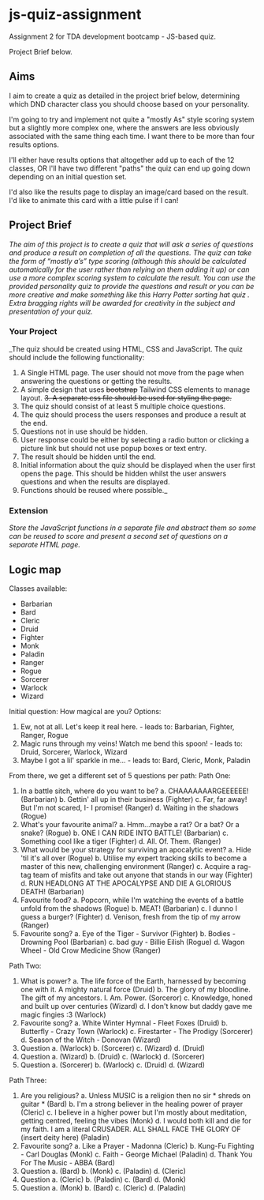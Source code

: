 # js-quiz-assignment
Assignment 2 for TDA development bootcamp - JS-based quiz.

Project Brief below.

## Aims ##
I aim to create a quiz as detailed in the project brief below, determining which DND character class you should choose based on your personality.

I'm going to try and implement not quite a "mostly As" style scoring system but a slightly more complex one, where the answers are less obviously associated with the same thing each time. I want there to be more than four results options.

I'll either have results options that altogether add up to each of the 12 classes, OR I'll have two different "paths" the quiz can end up going down depending on an initial question set.

I'd also like the results page to display an image/card based on the result. I'd like to animate this card with a little pulse if I can!

## Project Brief ##
_The aim of this project is to create a quiz that will ask a series of questions and produce a result
on completion of all the questions.
The quiz can take the form of “mostly a’s” type scoring (although this should be calculated
automatically for the user rather than relying on them adding it up) or can use a more complex
scoring system to calculate the result.
You can use the provided personality quiz to provide the questions and result or you can be
more creative and make something like this Harry Potter sorting hat quiz .
Extra bragging rights will be awarded for creativity in the subject and presentation of your quiz._

### Your Project ###
_The quiz should be created using HTML, CSS and JavaScript. The quiz should include the
following functionality:

1. A Single HTML page. The user should not move from the page when answering
the questions or getting the results.
2. A simple design that uses ~~bootstrap~~ Tailwind CSS elements to manage layout.
~~3. A separate css file should be used for styling the page.~~
4. The quiz should consist of at least 5 multiple choice questions.
5. The quiz should process the users responses and produce a result at the end.
6. Questions not in use should be hidden.
7. User response could be either by selecting a radio button or clicking a picture link
but should not use popup boxes or text entry.
8. The result should be hidden until the end.
9. Initial information about the quiz should be displayed when the user first opens
the page. This should be hidden whilst the user answers questions and when the
results are displayed.
10. Functions should be reused where possible._

### Extension ###
_Store the JavaScript functions in a separate file and abstract them so some can be
reused to score and present a second set of questions on a separate HTML page._


## Logic map ##
Classes available:
- Barbarian
- Bard
- Cleric
- Druid
- Fighter
- Monk
- Paladin
- Ranger
- Rogue
- Sorcerer
- Warlock
- Wizard

Initial question: How magical are you?
Options:
1. Ew, not at all. Let's keep it real here. - leads to: Barbarian, Fighter, Ranger, Rogue
2. Magic runs through my veins! Watch me bend this spoon! - leads to: Druid, Sorcerer, Warlock, Wizard
3. Maybe I got a lil' sparkle in me... - leads to: Bard, Cleric, Monk, Paladin

From there, we get a different set of 5 questions per path:
Path One:
1. In a battle sitch, where do you want to be?
    a. CHAAAAAAARGEEEEEE! (Barbarian)
    b. Gettin' all up in their business (Fighter)
    c. Far, far away! But I'm not scared, I- I promise! (Ranger)
    d. Waiting in the shadows (Rogue)
2. What's your favourite animal?
    a. Hmm...maybe a rat? Or a bat? Or a snake? (Rogue)
    b. ONE I CAN RIDE INTO BATTLE! (Barbarian)
    c. Something cool like a tiger (Fighter)
    d. All. Of. Them. (Ranger)
3. What would be your strategy for surviving an apocalytic event?
    a. Hide 'til it's all over (Rogue)
    b. Utilise my expert tracking skills to become a master of this new, challenging environment (Ranger)
    c. Acquire a rag-tag team of misfits and take out anyone that stands in our way (Fighter)
    d. RUN HEADLONG AT THE APOCALYPSE AND DIE A GLORIOUS DEATH! (Barbarian)
4. Favourite food?
    a. Popcorn, while I'm watching the events of a battle unfold from the shadows (Rogue)
    b. MEAT! (Barbarian)
    c. I dunno I guess a burger? (Fighter)
    d. Venison, fresh from the tip of my arrow (Ranger)
5. Favourite song?
    a. Eye of the Tiger - Survivor (Fighter)
    b. Bodies - Drowning Pool (Barbarian)
    c. bad guy - Billie Eilish (Rogue)
    d. Wagon Wheel - Old Crow Medicine Show (Ranger)

Path Two:
1. What is power?
    a. The life force of the Earth, harnessed by becoming one with it. A mighty natural force (Druid)
    b. The glory of my bloodline. The gift of my ancestors. I. Am. Power. (Sorceror)
    c. Knowledge, honed and built up over centuries (Wizard)
    d. I don't know but daddy gave me magic fingies :3 (Warlock)
2. Favourite song?
    a. White Winter Hymnal - Fleet Foxes (Druid)
    b. Butterfly - Crazy Town (Warlock)
    c. Firestarter - The Prodigy (Sorcerer)
    d. Season of the Witch - Donovan (Wizard)
3. Question
    a. (Warlock)
    b. (Sorcerer)
    c. (Wizard)
    d. (Druid)
4. Question
    a. (Wizard)
    b. (Druid)
    c. (Warlock)
    d. (Sorcerer)
5. Question
    a. (Sorcerer)
    b. (Warlock)
    c. (Druid)
    d. (Wizard)



Path Three:
1. Are you religious?
    a. Unless MUSIC is a religion then no sir * shreds on guitar * (Bard)
    b. I'm a strong believer in the healing power of prayer (Cleric)
    c. I believe in a higher power but I'm mostly about meditation, getting centred, feeling the vibes (Monk)
    d. I would both kill and die for my faith. I am a literal CRUSADER. ALL SHALL FACE THE GLORY OF (insert deity here) (Paladin)
2. Favourite song?
    a. Like a Prayer - Madonna (Cleric)
    b. Kung-Fu Fighting - Carl Douglas (Monk)
    c. Faith - George Michael (Paladin)
    d. Thank You For The Music - ABBA (Bard)
3. Question
    a. (Bard)
    b. (Monk)
    c. (Paladin)
    d. (Cleric)
4. Question
    a. (Cleric)
    b. (Paladin)
    c. (Bard)
    d. (Monk)
5. Question
    a. (Monk)
    b. (Bard)
    c. (Cleric)
    d. (Paladin)



